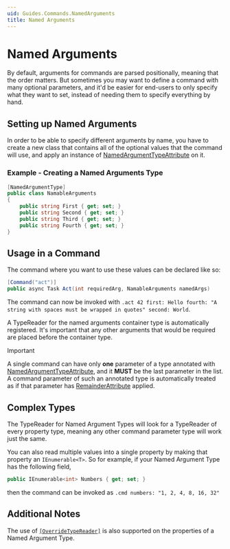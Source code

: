 ```yaml
---
uid: Guides.Commands.NamedArguments
title: Named Arguments
---
```


# Named Arguments

By default, arguments for commands are parsed positionally, meaning
that the order matters. But sometimes you may want to define a command
with many optional parameters, and it'd be easier for end-users
to only specify what they want to set, instead of needing them
to specify everything by hand.

## Setting up Named Arguments

In order to be able to specify different arguments by name, you have
to create a new class that contains all of the optional values that
the command will use, and apply an instance of
[NamedArgumentTypeAttribute] on it.

### Example - Creating a Named Arguments Type

```cs
[NamedArgumentType]
public class NamableArguments
{
    public string First { get; set; }
    public string Second { get; set; }
    public string Third { get; set; }
    public string Fourth { get; set; }
}
```

## Usage in a Command

The command where you want to use these values can be declared like so:
```cs
[Command("act")]
public async Task Act(int requiredArg, NamableArguments namedArgs)
```

The command can now be invoked with
`.act 42 first: Hello fourth: "A string with spaces must be wrapped in quotes" second: World`.

A TypeReader for the named arguments container type is
automatically registered.
It's important that any other arguments that would be required
are placed before the container type.

> [!IMPORTANT]
> A single command can have only __one__ parameter of a
> type annotated with [NamedArgumentTypeAttribute], and it
> **MUST** be the last parameter in the list.
> A command parameter of such an annotated type
> is automatically treated as if that parameter
> has [RemainderAttribute](xref:Discord.Commands.RemainderAttribute)
> applied.

## Complex Types

The TypeReader for Named Argument Types will look for a TypeReader
of every property type, meaning any other command parameter type
will work just the same.

You can also read multiple values into a single property
by making that property an `IEnumerable<T>`. So for example, if your
Named Argument Type has the following field,
```cs
public IEnumerable<int> Numbers { get; set; }
```
then the command can be invoked as
`.cmd numbers: "1, 2, 4, 8, 16, 32"`

## Additional Notes

The use of [`[OverrideTypeReader]`](xref:Discord.Commands.OverrideTypeReaderAttribute)
is also supported on the properties of a Named Argument Type.

[NamedArgumentTypeAttribute]: xref:Discord.Commands.NamedArgumentTypeAttribute
